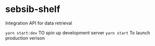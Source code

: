 # sebsib-shelf
Integration API for data retrieval

`yarn start:dev` TO spin up development server
`yarn start` To launch production verison
